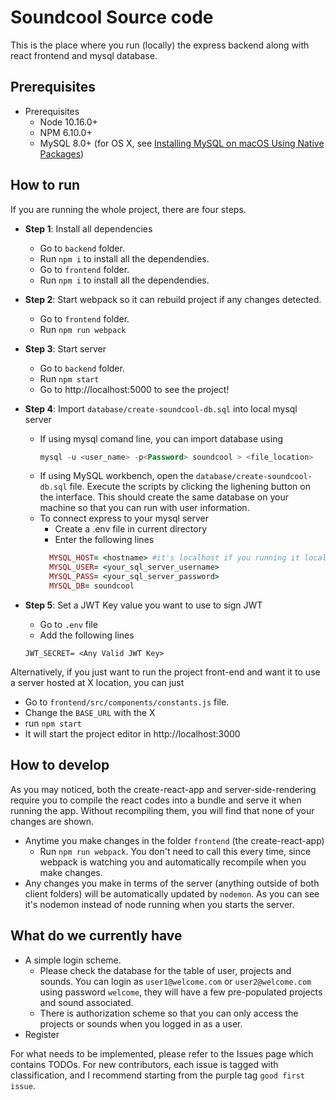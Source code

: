 # Soundcool Source code

This is the place where you run (locally) the express backend
along with react frontend and mysql database.

## Prerequisites
- Prerequisites
  - Node 10.16.0+ 
  - NPM 6.10.0+
  - MySQL 8.0+ (for OS X, see [Installing MySQL on macOS Using Native Packages](https://dev.mysql.com/doc/mysql-osx-excerpt/5.7/en/osx-installation-pkg.html))

## How to run

If you are running the whole project, there are four steps.

- **Step 1**: Install all dependencies
  - Go to `backend` folder.
  - Run `npm i` to install all the dependendies.
  - Go to `frontend` folder.
  - Run `npm i` to install all the dependendies.
  
- **Step 2**: Start webpack so it can rebuild project if any changes detected.
  - Go to `frontend` folder.
  - Run `npm run webpack`
  
- **Step 3**: Start server
  - Go to `backend` folder.
  - Run `npm start`
  - Go to http://localhost:5000 to see the project!
  
- **Step 4**: Import `database/create-soundcool-db.sql` into local mysql server
  - If using mysql comand line, you can import database using
    ```sql
    mysql -u <user_name> -p<Password> soundcool > <file_location>
    ```
  - If using MySQL workbench, open the `database/create-soundcool-db.sql` file.
    Execute the scripts by clicking the lighening button on the interface. This should create
    the same database on your machine so that you can run with user information.
  - To connect express to your mysql server
    - Create a .env file in current directory
    - Enter the following lines
    ```ruby
      MYSQL_HOST= <hostname> #it's localhost if you running it locally
      MYSQL_USER= <your_sql_server_username> 
      MYSQL_PASS= <your_sql_server_password>
      MYSQL_DB= soundcool
    ```
- **Step 5**: Set a JWT Key value you want to use to sign JWT
  - Go to `.env` file
  - Add the following lines
  ```
  JWT_SECRET= <Any Valid JWT Key>
  ```

Alternatively, if you just want to run the project front-end and want it to use a server hosted at X location, you can just

- Go to `frontend/src/components/constants.js` file.
- Change the `BASE_URL` with the X
- run `npm start`
- It will start the project editor in http://localhost:3000

## How to develop

As you may noticed, both the create-react-app and server-side-rendering
require you to compile the react codes into a bundle and serve it when running the app.
Without recompiling them, you will find that none of your changes are shown.

- Anytime you make changes in the folder `frontend` (the create-react-app)
  - Run `npm run webpack`. You don't need to call this every time, since webpack is watching you and automatically recompile when you make changes.
- Any changes you make in terms of the server (anything outside of both client folders)
  will be automatically updated by `nodemon`. As you can see it's nodemon instead of node
  running when you starts the server.

## What do we currently have

- A simple login scheme.
  - Please check the database for the table of user, projects and sounds.
    You can login as `user1@welcome.com` or `user2@welcome.com` using password `welcome`, they will have a few pre-populated projects and
    sound associated.
  - There is authorization scheme so that you can only access the projects or sounds
    when you logged in as a user.
- Register

For what needs to be implemented, please refer to the Issues page which contains TODOs.
For new contributors, each issue is tagged with classification, and I recommend starting from
the purple tag `good first issue`.
